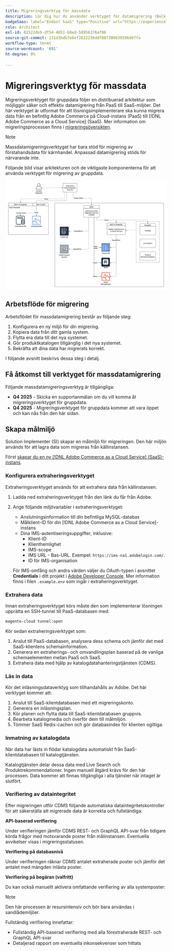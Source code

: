 ```yaml
---
title: Migreringsverktyg för massdata
description: Lär dig hur du använder verktyget för datamigrering (Bulk Data Migration) för att migrera data från din befintliga Adobe Commerce på molninstansen till  [!DNL Adobe Commerce as a Cloud Service].
badgeSaas: label="Endast SaaS" type="Positive" url="https://experienceleague.adobe.com/en/docs/commerce/user-guides/product-solutions" tooltip="Gäller endast Adobe Commerce as a Cloud Service- och Adobe Commerce Optimizer-projekt (SaaS-infrastruktur som hanteras av Adobe)."
role: Architect
exl-id: 81522de9-df54-4651-b8ed-58956376af86
source-git-commit: 131d3bdb7e6ef2622236ddf08f306639396d6ffa
workflow-type: tm+mt
source-wordcount: '691'
ht-degree: 0%

---
```


# Migreringsverktyg för massdata

Migreringsverktyget för gruppdata följer en distribuerad arkitektur som möjliggör säker och effektiv datamigrering från PaaS till SaaS-miljöer. Det här verktyget är utformat för att lösningsimplementerare ska kunna migrera data från en befintlig Adobe Commerce på Cloud-instans (PaaS) till [!DNL Adobe Commerce as a Cloud Service] (SaaS). Mer information om migreringsprocessen finns i [migreringsöversikten](./overview.md).

>[!NOTE]
>
>Massdatamigreringsverktyget har bara stöd för migrering av förstahandsdata för kärnhandel. Anpassad datamigrering stöds för närvarande inte.

Följande bild visar arkitekturen och de viktigaste komponenterna för att använda verktyget för migrering av gruppdata.

![Verktygsarkitektur för massdatamigrering](../assets/bulk-data-diagram.png)

## Arbetsflöde för migrering

Arbetsflödet för massdatamigrering består av följande steg:

1. Konfigurera en ny miljö för din migrering.
1. Kopiera data från ditt gamla system.
1. Flytta era data till det nya systemet.
1. Gör produktkatalogen tillgänglig i det nya systemet.
1. Bekräfta att dina data har migrerats korrekt.

I följande avsnitt beskrivs dessa steg i detalj.

## Få åtkomst till verktyget för massdatamigrering

Följande massdatamigreringsverktyg är tillgängliga:

- **Q4 2025** - Skicka en supportanmälan om du vill komma åt migreringsverktyget för gruppdata.
- **Q4 2025** - Migreringsverktyget för gruppdata kommer att vara öppet och kan nås från den här sidan.

## Skapa målmiljö

Solution Implementer (SI) skapar en målmiljö för migreringen. Den här miljön används för att lagra data som migreras från källinstansen.

Först [skapar du en ny  [!DNL Adobe Commerce as a Cloud Service] (SaaS)-instans](../getting-started.md#create-an-instance).

### Konfigurera extraheringsverktyget

Extraheringsverktyget används för att extrahera data från källinstansen.

1. Ladda ned extraheringsverktyget från den länk du får från Adobe.
1. Ange följande miljövariabler i extraheringsverktyget:
   - Anslutningsinformation till din befintliga MySQL-databas
   - Målklient-ID för din [!DNL Adobe Commerce as a Cloud Service]-instans
   - Dina IMS-autentiseringsuppgifter, inklusive:
      - Klient-ID
      - Klienthemlighet
      - IMS-scope
      - IMS URL - Bas-URL. Exempel: `https://ims-na1.adobelogin.com/`.
      - ID för IMS-organisation

   För IMS-omfång och andra värden väljer du OAuth-typen i avsnittet **Credentials** i ditt projekt i [Adobe Developer Console](https://developer.adobe.com/console/). Mer information finns i filen `.example.env` som ingår i extraheringsverktyget.

### Extrahera data

Innan extraheringsverktyget körs måste den som implementerar lösningen upprätta en SSH-tunnel till PaaS-databasen med:

```bash
magento-cloud tunnel:open
```

Kör sedan extraheringsverktyget som:

1. Anslut till PaaS-databasen, analysera dess schema och jämför det med SaaS-klientens schemainformation.
1. Generera en extraherings- och omvandlingsplan baserad på de vanliga schemaelementen mellan PaaS och SaaS.
1. Extrahera data med hjälp av katalogdatahanteringstjänsten (CDMS).

### Läs in data

Kör det inläsningsdataverktyg som tillhandahålls av Adobe. Det här verktyget kommer att:

1. Anslut till SaaS-klientdatabasen med ett migreringskonto.
1. Generera en inläsningsplan.
1. Kör planen och flytta data till SaaS-klientdatabasen gruppvis.
1. Bearbeta katalogmedia och överför dem till målmiljön.
1. Tömmer SaaS Redis-cachen och gör databasindex för klienten ogiltiga.

### Inmatning av katalogdata

När data har lästs in flödar katalogdata automatiskt från SaaS-klientdatabasen till katalogtjänsten.

Katalogtjänsten delar dessa data med Live Search och Produktrekommendationer. Ingen manuell åtgärd krävs för den här processen. Data kommer att finnas tillgängliga i alla tjänster när intaget är slutfört.

### Verifiering av dataintegritet

Efter migreringen utför CDMS följande automatiska dataintegritetskontroller för att säkerställa att migrerade data är korrekta och fullständiga:

**API-baserad verifiering**

Under verifieringen jämför CDMS REST- och GraphQL API-svar från tidigare körda frågor med motsvarande poster från målinstansen. Eventuella avvikelser visas i migreringsstatusen.

**Verifiering på databasnivå**

Under verifieringen räknar CDMS antalet extraherade poster och jämför det antalet med mängden inlästa poster.

**Verifiering på begäran (valfritt)**

Du kan också manuellt aktivera omfattande verifiering av alla systemposter:

>[!NOTE]
>
>Den här processen är resursintensiv och bör bara användas i sandlådemiljöer.

Fullständig verifiering innefattar:

- Fullständig API-baserad verifiering med alla förextraherade REST- och GraphQL API-svar
- Detaljerad rapport om eventuella inkonsekvenser som hittats
